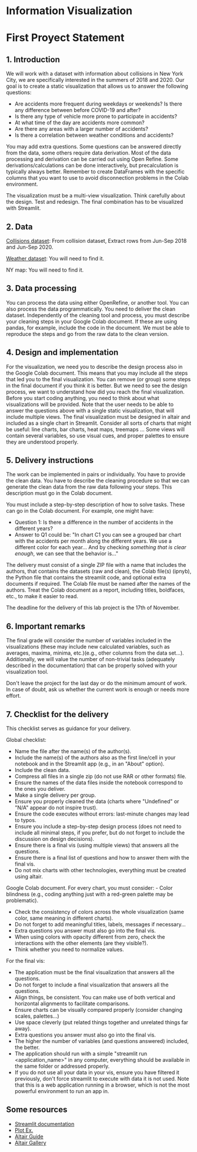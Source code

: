 # Information Visualization

# First Proyect Statement
## 1. Introduction

We will work with a dataset with information about collisions in New York City, we are specifically interested in the summers of 2018 and 2020. Our goal is to create a static visualization that allows us to answer the following questions:

- Are accidents more frequent during weekdays or weekends? Is there any difference between before COVID-19 and after?
- Is there any type of vehicle more prone to participate in accidents?
- At what time of the day are accidents more common?
- Are there any areas with a larger number of accidents?
- Is there a correlation between weather conditions and accidents?

You may add extra questions. Some questions can be answered directly from the data, some others require data derivation. Most of the data processing and derivation can be carried out using Open Refine. Some derivations/calculations can be done interactively, but precalculation is typically always better. Remember to create DataFrames with the specific columns that you want to use to avoid disconnection problems in the Colab environment.

The visualization must be a multi-view visualization. Think carefully about the design. Test and redesign. The final combination has to be visualized with Streamlit.

## 2. Data

[Collisions dataset](https://data.cityofnewyork.us/Public-Safety/Motor-Vehicle-Collisions-Crashes/h9gi-nx95): From collision dataset, Extract rows from Jun-Sep 2018 and Jun-Sep 2020.

[Weather dataset](https://www.ncdc.noaa.gov/cdo-web/search): You will need to find it.

NY map: You will need to find it.

## 3. Data processing

You can process the data using either OpenRefine, or another tool. You can also process the data programmatically. You need to deliver the clean dataset. Independently of the cleaning tool and process, you must describe your cleaning steps in your Google Colab document. If these are using pandas, for example, include the code in the document. We must be able to reproduce the steps and go from the raw data to the clean version.

## 4. Design and implementation

For the visualization, we need you to describe the design process also in the Google Colab document. This means that you may include all the steps that led you to the final visualization. You can remove (or group) some steps in the final document if you think it is better. But we need to see the design process, we want to understand how did you reach the final visualization. Before you start coding anything, you need to think about what visualizations will be provided. Note that the user needs to be able to answer the questions above with a single static visualization, that will include multiple views. The final visualization must be designed in altair and included as a single chart in Streamlit. Consider all sorts of charts that might be useful: line charts, bar charts, heat maps, treemaps ... Some views will contain several variables, so use visual cues, and proper palettes to ensure they are understood properly.

## 5. Delivery instructions

The work can be implemented in pairs or individually. You have to provide the clean data. You have to describe the cleaning procedure so that we can generate the clean data from the raw data following your steps. This description must go in the Colab document.

You must include a step-by-step description of how to solve tasks. These can go in the Colab document. For example, one might have:

- Question 1: Is there a difference in the number of accidents in the different years?
- Answer to Q1 could be: "In chart C1 you can see a grouped bar chart with the accidents per month along the different years. We use a different color for each year... And by checking *something that is clear enough*, we can see that the behavior is..."

The delivery must consist of a single ZIP file with a name that includes the authors, that contains the datasets (raw and clean), the Colab file(s) (ipnyb), the Python file that contains the streamlit code, and optional extra documents if required. The Colab file must be named after the names of the authors. Treat the Colab document as a report, including titles, boldfaces, etc., to make it easier to read.

The deadline for the delivery of this lab project is the 17th of November.

## 6. Important remarks

The final grade will consider the number of variables included in the visualizations (these may include new calculated variables, such as averages, maxima, minima, etc.)(e.g., other columns from the data set...). Additionally, we will value the number of non-trivial tasks (adequately described in the documentation) that can be properly solved with your visualization tool.

Don't leave the project for the last day or do the minimum amount of work. In case of doubt, ask us whether the current work is enough or needs more effort.

## 7. Checklist for the delivery

This checklist serves as guidance for your delivery.

Global checklist:

- Name the file after the name(s) of the author(s).
- Include the name(s) of the authors also as the first line/cell in your notebook and in the Streamlit app (e.g., in an "About" option).
- Include the clean data.
- Compress all files in a single zip (do not use RAR or other formats) file.
- Ensure the names of the data files inside the notebook correspond to the ones you deliver.
- Make a single delivery per group.
- Ensure you properly cleaned the data (charts where "Undefined" or "N/A" appear do not inspire trust).
- Ensure the code executes without errors: last-minute changes may lead to typos.
- Ensure you include a step-by-step design process (does not need to include all minimal steps, if you prefer, but do not forget to include the discussion on design decisions).
- Ensure there is a final vis (using multiple views) that answers all the questions.
- Ensure there is a final list of questions and how to answer them with the final vis.
- Do not mix charts with other technologies, everything must be created using altair.

Google Colab document. For every chart, you must consider: - Color blindness (e.g., coding anything just with a red-green palette may be problematic).

- Check the consistency of colors across the whole visualization (same color, same meaning in different charts).
- Do not forget to add meaningful titles, labels, messages if necessary...
- Extra questions you answer must also go into the final vis.
- When using colors with opacity different from zero, check the interactions with the other elements (are they visible?).
- Think whether you need to normalize values.

For the final vis:

- The application must be the final visualization that answers all the questions.
- Do not forget to include a final visualization that answers all the questions.
- Align things, be consistent. You can make use of both vertical and horizontal alignments to facilitate comparisons.
- Ensure charts can be visually compared properly (consider changing scales, palettes...)
- Use space cleverly (put related things together and unrelated things far away).
- Extra questions you answer must also go into the final vis.
- The higher the number of variables (and questions answered) included, the better.
- The application should run with a simple "streamlit run <application_name>" in any computer, everything should be available in the same folder or addressed properly.
- If you do not use all your data in your vis, ensure you have filtered it previously, don't force streamlit to execute with data it is not used. Note that this is a web application running in a browser, which is not the most powerful environment to run an app in.


## Some resources

- [Streamlit documentation](https://docs.streamlit.io/)
- [Plot Ex.](https://jupyter-flex.danielfrg.com/examples/altair.html#)
- [Altair Guide](https://altair-viz.github.io/user_guide/data.html)
- [Altair Gallery](https://altair-viz.github.io/gallery/index.html#example-gallery)


